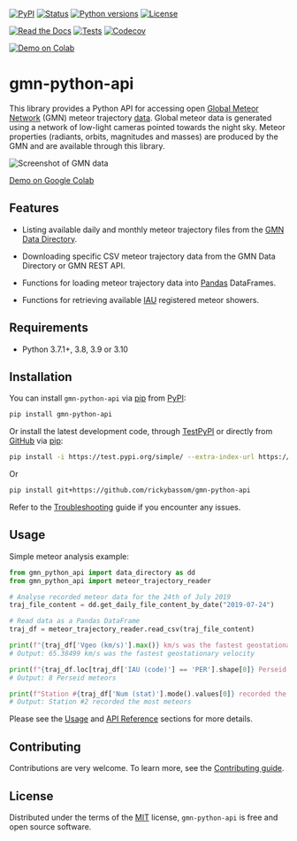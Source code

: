 [![PyPI](https://img.shields.io/pypi/v/gmn-python-api)](https://pypi.org/project/gmn-python-api/)
[![Status](https://img.shields.io/pypi/status/gmn-python-api)](https://pypi.org/project/gmn-python-api/)
[![Python versions](https://img.shields.io/pypi/pyversions/gmn-python-api)](https://pypi.org/project/gmn-python-api/)
[![License](https://img.shields.io/pypi/l/gmn-python-api)](https://pypi.org/project/gmn-python-api/)

[![Read the Docs](https://img.shields.io/readthedocs/gmn-python-api)](https://gmn-python-api.readthedocs.io/en/latest/)
[![Tests](https://github.com/rickybassom/gmn-python-api/workflows/Tests/badge.svg)](https://github.com/rickybassom/gmn-python-api/actions?query=workflow%3ATests+branch%3Amain)
[![Codecov](https://codecov.io/gh/rickybassom/gmn-python-api/branch/main/graph/badge.svg)](https://codecov.io/gh/rickybassom/gmn-python-api)

[![Demo on Colab](https://colab.research.google.com/assets/colab-badge.svg)](https://colab.research.google.com/gist/rickybassom/74d2c99ebbd612b88861038a5b33e021/gmn_data_analysis_template.ipynb)

# gmn-python-api

This library provides a Python API for accessing open 
[Global Meteor Network](https://globalmeteornetwork.org/) (GMN) meteor trajectory 
[data](https://globalmeteornetwork.org/data/). Global meteor data is generated using a 
network of low-light cameras pointed towards the night sky. Meteor properties (radiants,
orbits, magnitudes and masses) are produced by the GMN and are available through this
library.

![Screenshot of GMN data](docs/screenshot.png)

[Demo on Google Colab](https://colab.research.google.com/gist/rickybassom/74d2c99ebbd612b88861038a5b33e021/gmn_data_analysis_template.ipynb)

## Features

- Listing available daily and monthly meteor trajectory files from the 
  [GMN Data Directory](https://globalmeteornetwork.org/data/traj_summary_data/).

- Downloading specific CSV meteor trajectory data from the GMN Data Directory or GMN 
  REST API.

- Functions for loading meteor trajectory data into [Pandas](https://pandas.pydata.org/)
  DataFrames.

- Functions for retrieving available 
  [IAU](https://www.ta3.sk/IAUC22DB/MDC2007/Roje/roje_lista.php) registered meteor
  showers.

## Requirements

- Python 3.7.1+, 3.8, 3.9 or 3.10

## Installation

You can install `gmn-python-api` via [pip](https://pip.pypa.io/) from 
[PyPI](https://pypi.org/project/gmn-python-api/):

```sh
pip install gmn-python-api
```

Or install the latest development code, through 
[TestPyPI](https://test.pypi.org/project/gmn-python-api/) or directly from 
[GitHub](https://github.com/rickybassom/gmn-python-api) via 
[pip](https://pip.pypa.io/):

```sh
pip install -i https://test.pypi.org/simple/ --extra-index-url https://pypi.org/simple gmn-python-api==<version>
```

Or

```sh
pip install git+https://github.com/rickybassom/gmn-python-api
```

Refer to the [Troubleshooting] guide if you encounter any issues.

## Usage

Simple meteor analysis example:

```python
from gmn_python_api import data_directory as dd
from gmn_python_api import meteor_trajectory_reader

# Analyse recorded meteor data for the 24th of July 2019
traj_file_content = dd.get_daily_file_content_by_date("2019-07-24")

# Read data as a Pandas DataFrame
traj_df = meteor_trajectory_reader.read_csv(traj_file_content)

print(f"{traj_df['Vgeo (km/s)'].max()} km/s was the fastest geostationary velocity")
# Output: 65.38499 km/s was the fastest geostationary velocity

print(f"{traj_df.loc[traj_df['IAU (code)'] == 'PER'].shape[0]} Perseid meteors")
# Output: 8 Perseid meteors

print(f"Station #{traj_df['Num (stat)'].mode().values[0]} recorded the most meteors")
# Output: Station #2 recorded the most meteors
```

Please see the [Usage](https://gmn-python-api.readthedocs.io/en/latest/usage.html) and 
[API Reference](https://gmn-python-api.readthedocs.io/en/latest/autoapi/gmn_python_api/index.html)
sections for more details.

## Contributing
Contributions are very welcome. To learn more, see the 
[Contributing guide].

## License

Distributed under the terms of the [MIT](https://opensource.org/licenses/MIT) license,
`gmn-python-api` is free and open source software.

<!-- Links -->
[Troubleshooting]: ./TROUBLESHOOTING.md
[Contributing guide]: ./CONTRIBUTING.md
